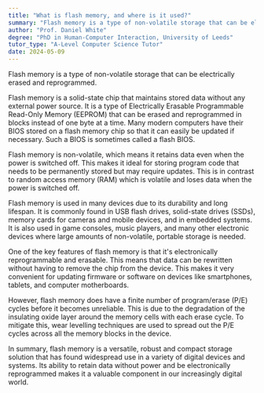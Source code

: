 ```yaml
---
title: "What is flash memory, and where is it used?"
summary: "Flash memory is a type of non-volatile storage that can be electrically erased and reprogrammed."
author: "Prof. Daniel White"
degree: "PhD in Human-Computer Interaction, University of Leeds"
tutor_type: "A-Level Computer Science Tutor"
date: 2024-05-09
---
```


Flash memory is a type of non-volatile storage that can be electrically erased and reprogrammed.

Flash memory is a solid-state chip that maintains stored data without any external power source. It is a type of Electrically Erasable Programmable Read-Only Memory (EEPROM) that can be erased and reprogrammed in blocks instead of one byte at a time. Many modern computers have their BIOS stored on a flash memory chip so that it can easily be updated if necessary. Such a BIOS is sometimes called a flash BIOS.

Flash memory is non-volatile, which means it retains data even when the power is switched off. This makes it ideal for storing program code that needs to be permanently stored but may require updates. This is in contrast to random access memory (RAM) which is volatile and loses data when the power is switched off.

Flash memory is used in many devices due to its durability and long lifespan. It is commonly found in USB flash drives, solid-state drives (SSDs), memory cards for cameras and mobile devices, and in embedded systems. It is also used in game consoles, music players, and many other electronic devices where large amounts of non-volatile, portable storage is needed.

One of the key features of flash memory is that it's electronically reprogrammable and erasable. This means that data can be rewritten without having to remove the chip from the device. This makes it very convenient for updating firmware or software on devices like smartphones, tablets, and computer motherboards.

However, flash memory does have a finite number of program/erase (P/E) cycles before it becomes unreliable. This is due to the degradation of the insulating oxide layer around the memory cells with each erase cycle. To mitigate this, wear levelling techniques are used to spread out the P/E cycles across all the memory blocks in the device.

In summary, flash memory is a versatile, robust and compact storage solution that has found widespread use in a variety of digital devices and systems. Its ability to retain data without power and be electronically reprogrammed makes it a valuable component in our increasingly digital world.
    